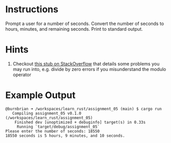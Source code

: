 # Instructions
Prompt a user for a number of seconds. Convert the number of seconds to hours, minutes, and remaining seconds. Print to standard output.

# Hints
1. Checkout [this stub on StackOverflow](https://stackoverflow.com/questions/25696992/converting-seconds-to-hours-and-minutes-and-seconds) that details some problems you may run into, e.g. divide by zero errors if you misunderstand the modulo operator

# Example Output
```terminal_session
@burnbrian ➜ /workspaces/learn_rust/assignment_05 (main) $ cargo run
   Compiling assignment_05 v0.1.0 (/workspaces/learn_rust/assignment_05)
    Finished dev [unoptimized + debuginfo] target(s) in 0.33s
     Running `target/debug/assignment_05`
Please enter the number of seconds: 18550
18550 seconds is 5 hours, 9 minutes, and 10 seconds.
```